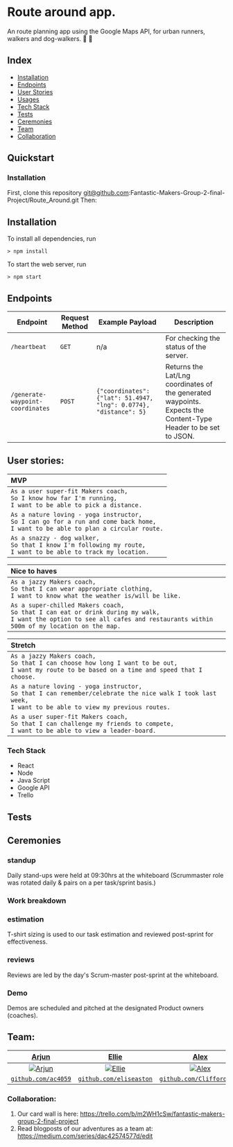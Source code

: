 # Route around app.
An route planning app using the Google Maps API, for urban runners, walkers and dog-walkers.
:running: :runner:

## Index
* [Installation](#Install)
* [Endpoints](#Endpoints)
* [User Stories](#User_Stories)
* [Usages](#Usages)
* [Tech Stack](#Tech_Stack)
* [Tests](#Jasmine)
* [Ceremonies](#Ceremonies)
* [Team](#Team)
* [Collaboration](#Collaboration)

## Quickstart
### Installation
First, clone this repository git@github.com:Fantastic-Makers-Group-2-final-Project/Route_Around.git Then:

## <a name="Install">Installation</a>
To install all dependencies, run
```
> npm install
```
To start the web server, run
```
> npm start
```

## <a name="Endpoints">Endpoints</a>
| Endpoint | Request Method | Example Payload | Description |
|---|---|---|---|
| `/heartbeat` | `GET` | n/a | For checking the status of the server. |
| `/generate-waypoint-coordinates` | `POST` | `{"coordinates":{"lat": 51.4947, "lng": 0.0774}, "distance": 5}` | Returns the Lat/Lng coordinates of the generated waypoints. Expects the Content-Type Header to be set to JSON. |

## <a name="User_Stories">User stories:</a>
|MVP |
| :--- |
| `As a user super-fit Makers coach,`<br>`So I know how far I'm running,`<br>`I want to be able to pick a distance.`|
| `As a nature loving - yoga instructor,`<br>`So I can go for a run and come back home,`<br>`I want to be able to plan a circular route.`|
| `As a snazzy - dog walker,`<br>`So that I know I'm following my route,`<br>`I want to be able to track my location.`|

| Nice to haves |
| :--- |
| `As a jazzy Makers coach,`<br>`So that I can wear appropriate clothing,`<br>`I want to know what the weather is/will be like.`|
| `As a super-chilled Makers coach,`<br>`So that I can eat or drink during my walk,`<br>`I want the option to see all cafes and restaurants within 500m of my location on the map.`|

| Stretch |
| :--- |
| `As a jazzy Makers coach,`<br>`So that I can choose how long I want to be out,`<br>`I want my route to be based on a time and speed that I choose.`|
| `As a nature loving - yoga instructor,`<br>`So that I can remember/celebrate the nice walk I took last week,`<br>`I want to be able to view my previous routes.`|
| `As a user super-fit Makers coach,`<br>`So that I can challenge my friends to compete,`<br>`I want to be able to view a leader-board.`|

### <a name="Tech_Stack"> Tech Stack </a>
- React
- Node
- Java Script
- Google API
- Trello

## <a name="Jasmine">Tests</a>

## <a name="Ceremonies">Ceremonies</a>

### standup
Daily stand-ups were held at 09:30hrs at the whiteboard (Scrummaster role was rotated daily & pairs on a per task/sprint basis.)

### Work breakdown

### estimation
T-shirt sizing is used to our task estimation and reviewed post-sprint for effectiveness.

### reviews
Reviews are led by the day's Scrum-master post-sprint at the whiteboard.

### Demo
Demos are scheduled and pitched at the designated Product owners (coaches).

## <a name="Team"> Team:</a>

| <a href="http://fvcproductions.com" target="_blank">**Arjun**</a> | <a href="http://fvcproductions.com" target="_blank">**Ellie**</a> | <a href="http://fvcproductions.com" target="_blank">**Alex**</a> | <a href="http://fvcproductions.com" target="_blank">**Ingrid**</a> | <a href="http://fvcproductions.com" target="_blank">**Robert**</a> | <a href="http://fvcproductions.com" target="_blank">**Kehinde**</a> |
| :---: |:---:| :---:| :---:| :---:| :---:|
| [![Arjun](https://avatars3.githubusercontent.com/u/53835165?s=400&v=4)](http://fvcproductions.com)    | [![Ellie](https://avatars3.githubusercontent.com/u/52325980?s=400&v=4)](http://fvcproductions.com) | [![Alex](https://avatars2.githubusercontent.com/u/53951705?s=400&v=4)](http://fvcproductions.com)  | [![Ingrid](https://avatars2.githubusercontent.com/u/52801530?s=400&v=4)](http://fvcproductions.com)  | [![Robert](https://avatars1.githubusercontent.com/u/42300628?s=400&v=4)](http://fvcproductions.com)  | [![Kehinde](https://avatars3.githubusercontent.com/u/33905131?s=460&v=4)](http://fvcproductions.com)  |
| <a href="https://github.com/ac4059" target="_blank">`github.com/ac4059`</a> | <a href="https://github.com/eliseaston" target="_blank">`github.com/eliseaston`</a> | <a href="https://github.com/Clifford2910" target="_blank">`github.com/Clifford2910`</a> | <a href="https://github.com/ingridbjarman" target="_blank">`github.com/ingridbjarman`</a> | <a href="https://github.com/robertwoolley99" target="_blank">`github.com/robertwoolley99`</a> | <a href="https://github.com/KOlofinmoyin" target="_blank">`github.com/KOlofinmoyin`</a>

### Collaboration:
1. Our card wall is here: https://trello.com/b/m2WH1cSw/fantastic-makers-group-2-final-project
2. Read blogposts of our adventures as a team at: https://medium.com/series/dac42574577d/edit
